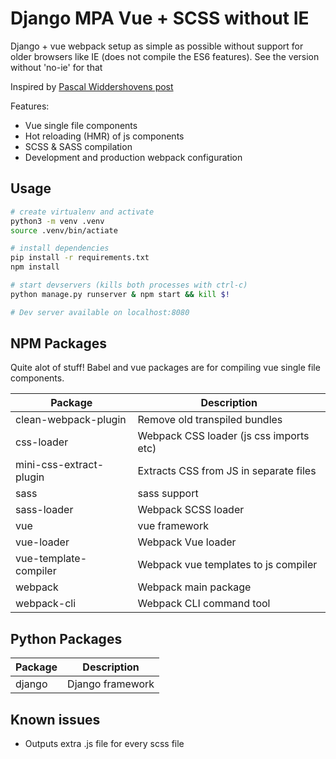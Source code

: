 # Django MPA Vue + SCSS without IE

Django + vue webpack setup as simple as possible without support for older browsers like IE (does not compile the ES6 features). See the version without 'no-ie' for that

Inspired by [Pascal Widdershovens post](https://pascalw.me/blog/2020/04/19/webpack-django.html)
 
Features: 
- Vue single file components
- Hot reloading (HMR) of js components
- SCSS & SASS compilation
- Development and production webpack configuration

## Usage
```bash
# create virtualenv and activate
python3 -m venv .venv
source .venv/bin/actiate

# install dependencies
pip install -r requirements.txt
npm install

# start devservers (kills both processes with ctrl-c)
python manage.py runserver & npm start && kill $!

# Dev server available on localhost:8080
```


## NPM Packages

Quite alot of stuff! Babel and vue packages are for compiling vue single file components.

| Package                 | Description                                    |
| ----------------------- | ---------------------------------------------- |
| clean-webpack-plugin    | Remove old transpiled bundles                  |
| css-loader              | Webpack CSS loader (js css imports etc)        |
| mini-css-extract-plugin | Extracts CSS from JS in separate files         |
| sass                    | sass support                                   |
| sass-loader             | Webpack SCSS loader                            |
| vue                     | vue framework                                  |
| vue-loader              | Webpack Vue loader                             |
| vue-template-compiler   | Webpack vue templates to js compiler           |
| webpack                 | Webpack main package                           |
| webpack-cli             | Webpack CLI command tool                       |

## Python Packages
| Package               | Description                          |
| --------------------- | ------------------------------------ | 
| django                | Django framework                     |


## Known issues
- Outputs extra .js file for every scss file
